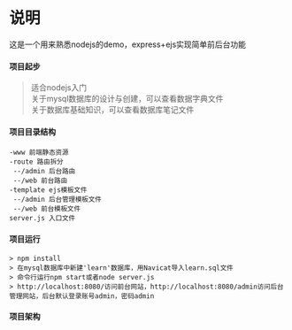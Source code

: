 # 说明

这是一个用来熟悉nodejs的demo，express+ejs实现简单前后台功能

#### 项目起步

> 适合nodejs入门   
> 关于mysql数据库的设计与创建，可以查看数据字典文件  
> 关于数据库基础知识，可以查看数据库笔记文件

#### 项目目录结构
	
	-www 前端静态资源
	-route 路由拆分
	 --/admin 后台路由
	 --/web 前台路由
	-template ejs模板文件
	 --/admin 后台管理模板文件
	 --/web 前台模板文件
	server.js 入口文件

#### 项目运行
	
	> npm install
	> 在mysql数据库中新建'learn'数据库，用Navicat导入learn.sql文件  
	> 命令行运行npm start或者node server.js  
	> http://localhost:8080/访问前台网站，http://localhost:8080/admin访问后台管理网站，后台默认登录账号admin，密码admin


#### 项目架构
